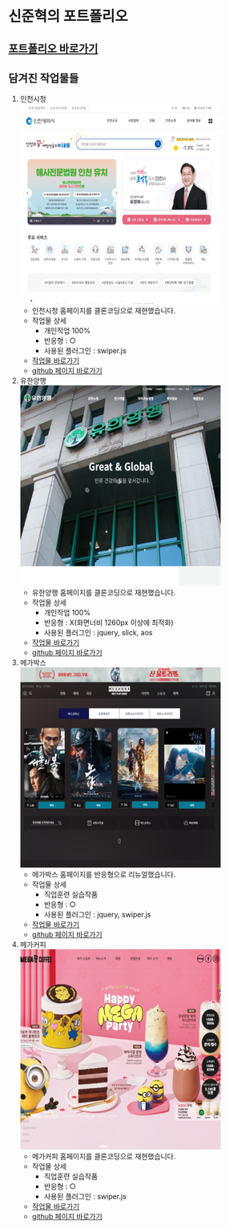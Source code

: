 # 신준혁의 포트폴리오    
## [포트폴리오 바로가기](https://dunadan613.github.io/)    
## 담겨진 작업물들   
1. 인천시청    
    <img src="./assets/images/preview-incheon.jpg" width="400" height="400">   
    - 인천시청 홈페이지를 클론코딩으로 재현했습니다.     
    - 작업물 상세    
        - 개인작업 100%      
        - 반응형 : ○     
        - 사용된 플러그인 : swiper.js    
    - [작업물 바로가기](https://dunadan613.github.io/incheon/)   
    - [github 페이지 바로가기](https://github.com/dunadan613/incheon)    
1. 유한양행    
    <img src="./assets/images/preview-yuhan.jpg" width="400" height="400">    
    - 유한양행 홈페이지를 클론코딩으로 재현했습니다.    
    - 작업물 상세    
        - 개인작업 100%    
        - 반응형 : Χ(화면너비 1260px 이상에 최적화)    
        - 사용된 플러그인 : jquery, slick, aos    
    - [작업물 바로가기](https://dunadan613.github.io/yuhan/)    
    - [github 페이지 바로가기](https://github.com/dunadan613/yuhan)    
1. 메가박스    
    <img src="./assets/images/preview-megabox.jpg" width="400" height="400">    
    - 메가박스 홈페이지를 반응형으로 리뉴얼했습니다.    
    - 작업물 상세    
        - 직업훈련 실습작품    
        - 반응형 : ○    
        - 사용된 플러그인 : jquery, swiper.js    
    - [작업물 바로가기](https://dunadan613.github.io/megabox/)    
    - [github 페이지 바로가기](https://github.com/dunadan613/megabox)    
1. 메가커피    
    <img src="./assets/images/preview-megacoffee.jpg" width="400" height="400">    
    - 메가커피 홈페이지를 클론코딩으로 재현했습니다.    
    - 작업물 상세    
        - 직업훈련 실습작품    
        - 반응형 : ○    
        - 사용된 플러그인 : swiper.js    
    - [작업물 바로가기](https://dunadan613.github.io/megacoffee/)    
    - [github 페이지 바로가기](https://github.com/dunadan613/megacoffee)    